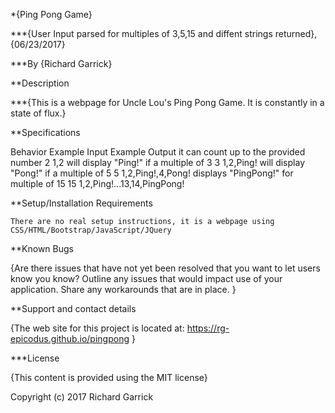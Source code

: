 *{Ping Pong Game}

***{User Input parsed for multiples of 3,5,15 and diffent strings returned}, {06/23/2017}

***By {Richard Garrick}

**Description

***{This is a webpage for Uncle Lou's Ping Pong Game. It is constantly in a state of flux.}

**Specifications

Behavior                                Example Input     Example Output
it can count up to the provided number    2                  1,2
will display "Ping!" if a multiple of 3   3                  1,2,Ping!
will display "Pong!" if a multiple of 5   5                  1,2,Ping!,4,Pong!
displays "PingPong!" for multiple of 15   15                 1,2,Ping!...13,14,PingPong!


**Setup/Installation Requirements

    There are no real setup instructions, it is a webpage using CSS/HTML/Bootstrap/JavaScript/JQuery

**Known Bugs

{Are there issues that have not yet been resolved that you want to let users know you know? Outline any issues that would impact use of your application. Share any workarounds that are in place. }

**Support and contact details

{The web site for this project is located at: https://rg-epicodus.github.io/pingpong }

***License

{This content is provided using the MIT license}

Copyright (c) 2017 Richard Garrick
